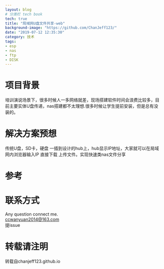 ```yaml
---
layout: blog
# 分类栏 tech book 
tech: true
title: "局域网U盘文件共享-web"
background-image: "https://github.com/ChanJeff123/"
date: "2019-07-12 12:35:30"
category: 技术
tags:
- esp
- nas
- ftp
- DISK
---
```



# 项目背景  
培训演说场景下，很多时候人一多网络就差，现场搭建软件时间会浪费比较多，目前主要实体U盘传递，nas搭建都不太理想.很多时候让学生提前安装，但是总有没装的。

# 解决方案预想  
传统U盘，SD卡，硬盘 一插到设计的hub上，hub显示IP地址，大家就可以在局域网内浏览器输入IP 直接下载 上传文件。实现快速类nas文件分享



# 参考  


# 联系方式
Any question connect me.  
ccwanyuan2014@163.com  
提issue  

# 转载请注明
转载自chanjeff123.github.io

